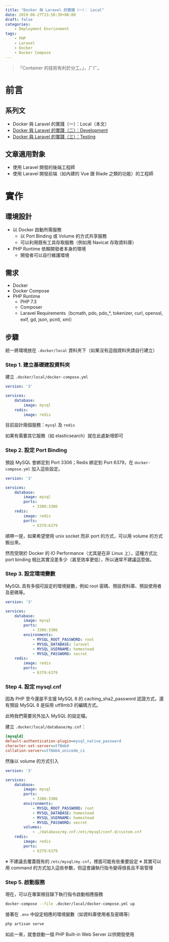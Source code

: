 ```yaml
---
title: "Docker 與 Laravel 的實踐（一）： Local"
date: 2019-06-27T13:58:39+08:00
draft: false
categories:
    - Deployment Envrionment
tags:
    - PHP
    - Laravel
    - Docker
    - Docker Compose
---
```


> 「Container 的技術有利於分工。」，ㄏㄏ。

# 前言

## 系列文

- Docker 與 Laravel 的實踐（一）：Local（本文）
- [Docker 與 Laravel 的實踐（二）：Development](/post/docker-與-laravel-的實踐二development/)
- [Docker 與 Laravel 的實踐（三）：Testing](/post/docker-與-laravel-的實踐三testing/)

## 文章適用對象

- 使用 Laravel 開發的後端工程師
- 使用 Laravel 開發前端（如內建的 Vue 跟 Blade 之類的功能）的工程師

# 實作

## 環境設計

- 以 Docker 啟動所需服務
    - 以 Port Binding 或 Volume 的方式共享服務
    - 可以利用既有工具存取服務（例如用 Navicat 存取資料庫）
- PHP Runtime 依賴開發者本身的環境
    - 開發者可以自行維護環境

## 需求

- Docker
- Docker Compose
- PHP Runtime
    - PHP 7.3
    - Composer
    - Laravel Requirements（bcmath, pdo, pdo_*, tokenizer, curl, openssl, exif, gd, json, pcntl, xml）

## 步驟

統一將環境放在 `.docker/local` 資料夾下（如果沒有這個資料夾請自行建立）

### Step 1. 建立基礎建設資料夾

建立 `.docker/local/docker-compose.yml`

```yaml
version: '3'

services:
    database:
        image: mysql
    redis:
        image: redis
```

目前設計兩個服務：`mysql` 及 `redis`

如果有需要其它服務（如 elasticsearch）就在此處新增即可

### Step 2. 設定 Port Binding

預設 MySQL 會綁定到 Port 3306；Redis 綁定到 Port 6379，在 `docker-compose.yml` 加入這些設定。

```yaml
version: '3'

services:
    database:
        image: mysql
        ports:
            - 3306:3306
    redis:
        image: redis
        ports:
            - 6379:6379
```

順帶一提，如果希望使用 unix socket 而非 port 的方式，可以用 volume 的方式搬出來。

然而受限於 Docker 的 IO Performance（尤其是在非 Linux 上），這種方式比 port binding 相比其實沒差多少（甚至效率更低），所以通常不建議這麼做。

### Step 3. 設定環境變數

MySQL 具有多個可設定的環境變數，例如 root 密碼、預設資料庫、預設使用者及密碼等。

```yaml
version: '3'

services:
    database:
        image: mysql
        ports:
            - 3306:3306
        environments:
            - MYSQL_ROOT_PASSWORD: root
            - MYSQL_DATABASE: laravel
            - MYSQL_USERNAME: homestead
            - MYSQL_PASSWORD: secret
    redis:
        image: redis
        ports:
            - 6379:6379
```

### Step 4. 設定 mysql.cnf

因為 PHP 至今還是不支援 MySQL 8 的 caching_sha2_password 認證方式，還有預設 MySQL 8 是採用 utf8mb3 的編碼方式。

此時我們需要另外加入 MySQL 的設定檔。

建立 `.docker/local/database/my.cnf`：

```ini
[mysqld]
default-authentication-plugin=mysql_native_password
character-set-server=utf8mb4
collation-server=utf8mb4_unicode_ci
```

然後以 volume 的方式引入

```yaml
version: '3'

services:
    database:
        image: mysql
        ports:
            - 3306:3306
        environments:
            - MYSQL_ROOT_PASSWORD: root
            - MYSQL_DATABASE: homestead
            - MYSQL_USERNAME: homestead
            - MYSQL_PASSWORD: secret
        volumes:
            - ./database/my.cnf:/etc/mysql/conf.d/custom.cnf
    redis:
        image: redis
        ports:
            - 6379:6379
```

※ 不建議去覆蓋既有的 `/etc/mysql/my.cnf`，裡面可能有些重要設定
※ 其實可以用 command 的方式加入這些參數，但這會讓執行指令變得很長且不易管理

### Step 5. 啟動服務

現在，可以在專案根目錄下執行指令啟動相應服務

```bash
docker-compose --file .docker/local/docker-compose.yml up
```

接著在 `.env` 中設定相應的環境變數（如資料庫使用者及密碼等）

```bash
php artisan serve
```

如此一來，就會啟動一個 PHP Built-in Web Server 以供開發使用
